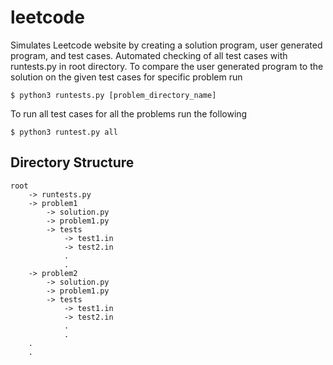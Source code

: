 # leetcode
Simulates Leetcode website by creating a solution program, user generated program, and test cases. Automated checking of all test cases with runtests.py in root directory. To compare the user generated program to the solution on the given test cases for specific problem run
```
$ python3 runtests.py [problem_directory_name]
```
To run all test cases for all the problems run the following
```
$ python3 runtest.py all
```

## Directory Structure
```
root
    -> runtests.py
    -> problem1
        -> solution.py
        -> problem1.py
        -> tests
            -> test1.in
            -> test2.in
            .
            .
    -> problem2
        -> solution.py
        -> problem1.py
        -> tests
            -> test1.in
            -> test2.in
            .
            .
    .
    .
```